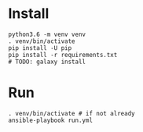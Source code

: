 
# Install

```
python3.6 -m venv venv
. venv/bin/activate
pip install -U pip
pip install -r requirements.txt
# TODO: galaxy install
```

# Run

```
. venv/bin/activate # if not already
ansible-playbook run.yml
```

